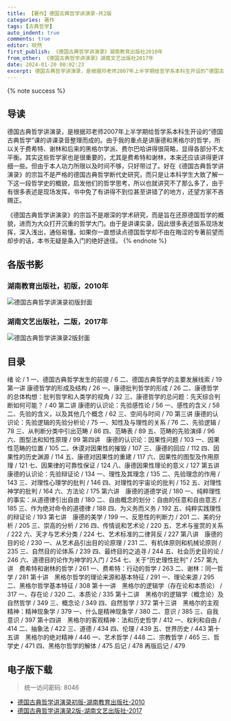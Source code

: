 ```yaml
---
title: 【著作】德国古典哲学讲演录-共2版
categories: 著作
tags: [古典哲学]
auto_indent: true
comments: true
editor: 皎然
first_publish: 《德国古典哲学讲演录》湖南教育出版社2010年
from_other: 《德国古典哲学讲演录》湖南文艺出版社2017年
date: 2024-01-20 00:02:23
excerpt: 德国古典哲学讲演录，是根据邓老师2007年上半学期给哲学系本科生开设的“德国古典哲学”课的讲课录音整理而成的。由于我的重点是讲康德和黑格尔的哲学，所以关于费希特、谢林和后来的黑格尔学派、费尔巴哈讲得很简略，显得各部分不太平衡。其实这些哲学家也是很重要的，尤其是费希特和谢林，本来还应该讲得更详细一些。但由于本人功力所限以及时间不够，只好带过了。好在《德国古典哲学讲演录》的宗旨不是严格的德国古典哲学断代史研究，而只是让本科学生大致了解一下这一段哲学史的概貌，启发他们的哲学思考，所以也就讲究不了那么多了，由于有很多表述是现场发挥，书中免了有讲得不到位甚至讲错了的地方，还望方家不吝赐正。
---
```


{% note success %}
## 导读
德国古典哲学讲演录，是根据邓老师2007年上半学期给哲学系本科生开设的“德国古典哲学”课的讲课录音整理而成的。由于我的重点是讲康德和黑格尔的哲学，所以关于费希特、谢林和后来的黑格尔学派、费尔巴哈讲得很简略，显得各部分不太平衡。其实这些哲学家也是很重要的，尤其是费希特和谢林，本来还应该讲得更详细一些。但由于本人功力所限以及时间不够，只好带过了。好在《德国古典哲学讲演录》的宗旨不是严格的德国古典哲学断代史研究，而只是让本科学生大致了解一下这一段哲学史的概貌，启发他们的哲学思考，所以也就讲究不了那么多了，由于有很多表述是现场发挥，书中免了有讲得不到位甚至讲错了的地方，还望方家不吝赐正。

《德国古典哲学讲演录》的宗旨不是艰深的学术研究，而是旨在还原德国哲学的概貌，进而为大众打开沉重的哲学大门。由于是讲课实录，因此很多表述皆系现场发挥，深入浅出，通俗易懂。如果你一直想读点德国哲学却不由在晦涩的专著前望而却步的话，本书无疑是条入门的绝好途径。
{% endnote %}
## 各版书影
### 湖南教育出版社，初版，2010年
![德国古典哲学讲演录初版封面](/images/德国古典哲学讲演录1版封面.jpg)
### 湖南文艺出版社，二版，2017年
![德国古典哲学讲演录2版封面](/images/德国古典哲学讲演录2版封面.jpg)

## 目录
绪 论 / 1
一、德国古典哲学发生的前提 / 6
二、德国古典哲学的主要发展线索 / 19
第一讲 康德哲学的形成及结构 / 26
一、康德批判哲学的形成 / 26
二、康德哲学的总体构想：批判哲学和人类学的视角 / 32
三、康德哲学的总问题：先天综合判断如何可能？ / 40
第二讲 康德的认识论：先验感性论 / 56
一、感性的含义 / 58
二、先验的含义，以及其他几个概念 / 62
三、空间与时间 / 70
第三讲 康德的认识论：先验逻辑的先验分析论 / 75
一、知性及与理性的关系 / 76
二、先验逻辑 / 78
三、从判断分类中引出范畴 / 86
四、范畴表 / 89
五、范畴的先验演绎 / 96
六、图型法和知性原理 / 99
第四讲　康德的认识论：因果性问题 / 103
一、因果性范畴的位置 / 105
二、休谟对因果性的摧毁 / 107
三、康德的回应 / 112
四、因果性的历史渊源 / 114
五、康德对因果性的重建 / 117
六、因果性的图型及作用原理 / 121
七、因果律的可靠性保证 / 124
八、康德因果性理论的意义 / 127
第五讲　康德的认识论：先验辩证论 / 134
一、理性及其理念 / 135
二、先验理念的作用 / 143
三、对理性心理学的批判 / 146
四、对理性的宇宙论的批判 / 152
五、对理性神学的批判 / 164
六、方法论 / 175
第六讲　康德的道德学说 / 180
一、纯粹理性的事实：从道德律引出自由 / 180
二、自由概念的划分：自由的任意和自由意志 / 185
三、作为绝对命令的道德律 / 188
四、为义务而义务 / 192
五、纯粹实践理性的辩证论 / 193
第七讲　康德的美学 / 199
一、反思性的判断力 / 201
二、美的分析 / 205
三、崇高的分析 / 216
四、传情说和艺术论 / 220
五、艺术与鉴赏的关系 / 222
六、天才与艺术分类 / 224
七、艺术标准的二律背反 / 227
第八讲　康德的目的论 / 230
一、从艺术品引出目的论原理 / 231
二、有机体原则和机械论原则 / 235
三、自然目的论体系 / 239
四、最终目的之追寻 / 244
五、社会历史目的论 / 246
六、道德目的论作为神学的入门 / 254
七、关于“历史理性批判” / 257
第九讲　费希特和谢林的哲学 / 261
一、费希特：行动的哲学 / 263
二、谢林：同一哲学 / 281
第十讲　黑格尔哲学的理论来源和基本特征 / 291
一、理论来源 / 295
二、黑格尔哲学基本特征 / 308
第十一讲　黑格尔的逻辑学（存在论和本质论） / 317
一、存在论 / 320
二、本质论 / 335
第十二讲　黑格尔的逻辑学（概念论）及自然哲学 / 349
三、概念论 / 349
四、自然哲学 / 372
第十三讲　黑格尔的主观精神：精神现象学 / 379
一、什么是精神现象学 / 380
二、意识 / 385
三、自我意识 / 397
第十四讲　黑格尔的客观精神：法和历史哲学 / 412
一、权利和自由 / 414
二、抽象法 / 422
三、道德 / 434
四、伦理 / 439
五、世界历史 / 443
第十五讲　黑格尔的绝对精神 / 446
一、艺术哲学 / 448
二、宗教哲学 / 465
三、哲学史 / 471
四、黑格尔哲学的解体 / 475
后记 / 478
再版后记 / 479
## 电子版下载
> 统一访问密码: 8046

- [德国古典哲学讲演录初版-湖南教育出版社-2010](https://url92.ctfile.com/f/21466692-1011536513-6b0f0a?p=8046)
- [德国古典哲学讲演录2版-湖南文艺出版社-2017](https://url92.ctfile.com/f/21466692-1011536489-588975?p=8046)
